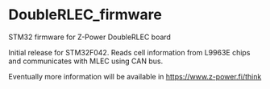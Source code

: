 # DoubleRLEC_firmware
STM32 firmware for Z-Power DoubleRLEC board


Initial release for STM32F042. Reads cell information from L9963E chips and communicates with MLEC using CAN bus.

Eventually more information will be available in https://www.z-power.fi/think



